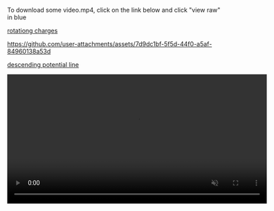 To download some video.mp4, click on the link below and click "view raw" in blue

[rotationg charges](https://github.com/physerikc/computational-physics-II/blob/main/videos%20list2/rotating%20charges.mp4)

https://github.com/user-attachments/assets/7d9dc1bf-5f5d-44f0-a5af-84960138a53d


[descending potential line]()

<video width="600" autoplay loop muted>
  <source src="[video.mp4](https://github.com/user-attachments/assets/8668e554-4abe-4af8-b8ed-88e0b43b79fe)" type="video/mp4">
  Seu navegador não suporta a tag de vídeo.
</video>











